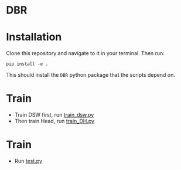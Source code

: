 # DBR

# Installation

Clone this repository and navigate to it in your terminal. Then run:

```
pip install -e .
```

This should install the `DBR` python package that the scripts depend on.

# Train
- Train DSW first, run [train_dsw.py](https://github.com/PengJingchao/DBR/blob/main/DSW/train_dsw.py)
- Then train Head, run [train_DH.py](https://github.com/PengJingchao/DBR/blob/main/DH/train_dh.py)

# Train
- Run [test.py](https://github.com/PengJingchao/DBR/blob/main/test.py)

